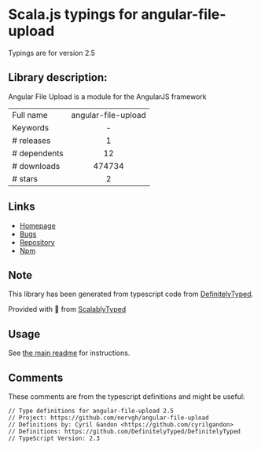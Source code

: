 
# Scala.js typings for angular-file-upload

Typings are for version 2.5

## Library description:
Angular File Upload is a module for the AngularJS framework

|                    |                 |
| ------------------ | :-------------: |
| Full name          | angular-file-upload |
| Keywords           | - |
| # releases         | 1 |
| # dependents       | 12 |
| # downloads        | 474734 |
| # stars            | 2 |

## Links
- [Homepage](https://github.com/nervgh/angular-file-upload)
- [Bugs](https://github.com/nervgh/angular-file-upload/issues)
- [Repository](https://github.com/nervgh/angular-file-upload)
- [Npm](https://www.npmjs.com/package/angular-file-upload)
    


## Note
This library has been generated from typescript code from [DefinitelyTyped](https://definitelytyped.org).

Provided with :purple_heart: from [ScalablyTyped](https://github.com/oyvindberg/ScalablyTyped)

## Usage
See [the main readme](../../readme.md) for instructions.

## Comments

These comments are from the typescript definitions and might be useful:
```
// Type definitions for angular-file-upload 2.5
// Project: https://github.com/nervgh/angular-file-upload
// Definitions by: Cyril Gandon <https://github.com/cyrilgandon>
// Definitions: https://github.com/DefinitelyTyped/DefinitelyTyped
// TypeScript Version: 2.3

```

